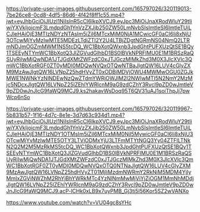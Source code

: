 https://private-user-images.githubusercontent.com/165797026/320119013-7be26ce8-0cd8-4df5-86d6-4f42f8ff1c55.mp4?jwt=eyJhbGciOiJIUzI1NiIsInR5cCI6IkpXVCJ9.eyJpc3MiOiJnaXRodWIuY29tIiwiYXVkIjoicmF3LmdpdGh1YnVzZXJjb250ZW50LmNvbSIsImtleSI6ImtleTUiLCJleHAiOjE3MTIzNDYzNTAsIm5iZiI6MTcxMjM0NjA1MCwicGF0aCI6Ii8xNjU3OTcwMjYvMzIwMTE5MDEzLTdiZTI2Y2U4LTBjZDgtNGRmNS04NmQ2LTRmNDJmOGZmMWM1NS5tcDQ_WC1BbXotQWxnb3JpdGhtPUFXUzQtSE1BQy1TSEEyNTYmWC1BbXotQ3JlZGVudGlhbD1BS0lBVkNPRFlMU0E1M1BRSzRaQSUyRjIwMjQwNDA1JTJGdXMtZWFzdC0xJTJGczMlMkZhd3M0X3JlcXVlc3QmWC1BbXotRGF0ZT0yMDI0MDQwNVQxOTQwNTBaJlgtQW16LUV4cGlyZXM9MzAwJlgtQW16LVNpZ25hdHVyZT0xODBiMDVjOWU4MWMwOGU0ZGJkMWE1NWNkYzNlNDEwNzQwZTdmYWRjOWJlM2I2NWIwMTI5N2NmY2MzMjc5NDcxJlgtQW16LVNpZ25lZEhlYWRlcnM9aG9zdCZhY3Rvcl9pZD0wJmtleV9pZD0wJnJlcG9faWQ9MCJ9.ks2hakavWsDoq95T6QV31uAJ1soiThpJj7pwWcp6nSo

https://private-user-images.githubusercontent.com/165797026/320119967-5b831b57-1f16-4d7c-8e1e-3d7d63c934d1.mp4?jwt=eyJhbGciOiJIUzI1NiIsInR5cCI6IkpXVCJ9.eyJpc3MiOiJnaXRodWIuY29tIiwiYXVkIjoicmF3LmdpdGh1YnVzZXJjb250ZW50LmNvbSIsImtleSI6ImtleTUiLCJleHAiOjE3MTIzNDY1OTMsIm5iZiI6MTcxMjM0NjI5MywicGF0aCI6Ii8xNjU3OTcwMjYvMzIwMTE5OTY3LTViODMxYjU3LTFmMTYtNGQ3Yy04ZTFlLTNkN2Q2M2M5MzRkMS5tcDQ_WC1BbXotQWxnb3JpdGhtPUFXUzQtSE1BQy1TSEEyNTYmWC1BbXotQ3JlZGVudGlhbD1BS0lBVkNPRFlMU0E1M1BRSzRaQSUyRjIwMjQwNDA1JTJGdXMtZWFzdC0xJTJGczMlMkZhd3M0X3JlcXVlc3QmWC1BbXotRGF0ZT0yMDI0MDQwNVQxOTQ0NTNaJlgtQW16LUV4cGlyZXM9MzAwJlgtQW16LVNpZ25hdHVyZT01MjliMzdmNWRmY2RkNjM5MDM4YjIyMmIxZGViNWZhM2RhYjBhYWRkMTc4YzNlNmMwMjViYjZjOGM1MmNhMDdjJlgtQW16LVNpZ25lZEhlYWRlcnM9aG9zdCZhY3Rvcl9pZD0wJmtleV9pZD0wJnJlcG9faWQ9MCJ9.acP-lCHk0xLB9x7uyPMB_Gj3ti5I56Kor5SZ2wVANXo

https://www.youtube.com/watch?v=VU04gc8sYHc
